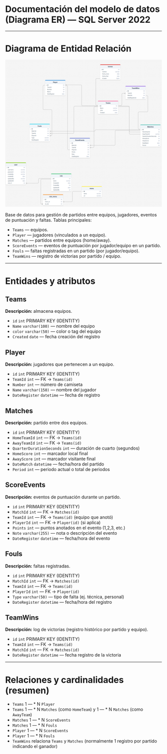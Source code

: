 # Documentación del modelo de datos (Diagrama ER) — SQL Server 2022

---

# Diagrama de Entidad Relación
![Imagen](DiagramaEntidadRelacion.png)



Base de datos para gestión de partidos entre equipos, jugadores, eventos de puntuación y faltas. Tablas principales:

- `Teams` — equipos.
- `Player` — jugadores (vinculados a un equipo).
- `Matches` — partidos entre equipos (home/away).
- `ScoreEvents` — eventos de puntuación por jugador/equipo en un partido.
- `Fouls` — faltas registradas en un partido (por jugador/equipo).
- `TeamWins` — registro de victorias por partido / equipo.

---

# Entidades y atributos

## Teams
**Descripción:** almacena equipos.

- `id` `int` PRIMARY KEY (IDENTITY)
- `Name` `varchar(100)` — nombre del equipo
- `color` `varchar(50)` — color o tag del equipo
- `Created` `date` — fecha creación del registro

## Player
**Descripción:** jugadores que pertenecen a un equipo.

- `id` `int` PRIMARY KEY (IDENTITY)
- `TeamId` `int` — FK → `Teams(id)`
- `Number` `int` — número de camiseta
- `Name` `varchar(150)` — nombre del jugador
- `DateRegister` `datetime` — fecha de registro

## Matches
**Descripción:** partido entre dos equipos.

- `id` `int` PRIMARY KEY (IDENTITY)
- `HomeTeamId` `int` — FK → `Teams(id)`
- `AwayTeamId` `int` — FK → `Teams(id)`
- `QuarterDurationSeconds` `int` — duración de cuarto (segundos)
- `HomeScore` `int` — marcador local final
- `AwayScore` `int` — marcador visitante final
- `DateMatch` `datetime` — fecha/hora del partido
- `Period` `int` — periodo actual o total de periodos

## ScoreEvents
**Descripción:** eventos de puntuación durante un partido.

- `id` `int` PRIMARY KEY (IDENTITY)
- `MatchId` `int` — FK → `Matches(id)`
- `TeamId` `int` — FK → `Teams(id)` (equipo que anotó)
- `PlayerId` `int` — FK → `Player(id)` (si aplica)
- `Points` `int` — puntos anotados en el evento (1,2,3, etc.)
- `Note` `varchar(255)` — nota o descripción del evento
- `DateRegister` `datetime` — fecha/hora del evento

## Fouls
**Descripción:** faltas registradas.

- `id` `int` PRIMARY KEY (IDENTITY)
- `MatchId` `int` — FK → `Matches(id)`
- `TeamId` `int` — FK → `Teams(id)`
- `PlayerId` `int` — FK → `Player(id)`
- `Type` `varchar(50)` — tipo de falta (ej. técnica, personal)
- `DateRegister` `datetime` — fecha/hora del registro

## TeamWins
**Descripción:** log de victorias (registro histórico por partido y equipo).

- `id` `int` PRIMARY KEY (IDENTITY)
- `TeamId` `int` — FK → `Teams(id)`
- `MatchId` `int` — FK → `Matches(id)`
- `DateRegister` `datetime` — fecha registro de la victoria

---

# Relaciones y cardinalidades (resumen)
- `Teams` 1 — * N `Player`
- `Teams` 1 — * N `Matches` (como `HomeTeam`) y 1 — * N `Matches` (como `AwayTeam`)
- `Matches` 1 — * N `ScoreEvents`
- `Matches` 1 — * N `Fouls`
- `Player` 1 — * N `ScoreEvents`
- `Player` 1 — * N `Fouls`
- `TeamWins` relaciona `Teams` y `Matches` (normalmente 1 registro por partido indicando el ganador)
